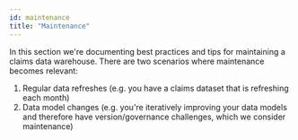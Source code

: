```yaml
---
id: maintenance
title: "Maintenance"
---
```

In this section we're documenting best practices and tips for maintaining a claims data warehouse.  There are two scenarios where maintenance becomes relevant:

1. Regular data refreshes (e.g. you have a claims dataset that is refreshing each month)
2. Data model changes (e.g. you're iteratively improving your data models and therefore have version/governance challenges, which we consider maintenance)